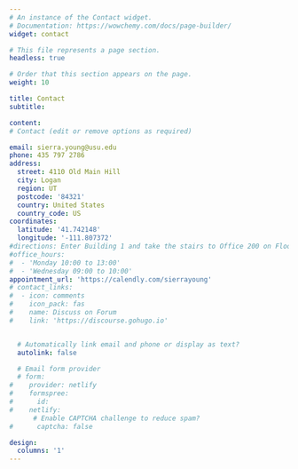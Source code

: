```yaml
---
# An instance of the Contact widget.
# Documentation: https://wowchemy.com/docs/page-builder/
widget: contact

# This file represents a page section.
headless: true

# Order that this section appears on the page.
weight: 10

title: Contact
subtitle:

content:
# Contact (edit or remove options as required)

email: sierra.young@usu.edu
phone: 435 797 2786
address:
  street: 4110 Old Main Hill
  city: Logan
  region: UT
  postcode: '84321'
  country: United States
  country_code: US
coordinates:
  latitude: '41.742148'
  longitude: '-111.807372'
#directions: Enter Building 1 and take the stairs to Office 200 on Floor 2
#office_hours:
#  - 'Monday 10:00 to 13:00'
#  - 'Wednesday 09:00 to 10:00'
appointment_url: 'https://calendly.com/sierrayoung'
# contact_links:
#  - icon: comments
#    icon_pack: fas
#    name: Discuss on Forum
#    link: 'https://discourse.gohugo.io'


  # Automatically link email and phone or display as text?
  autolink: false

  # Email form provider
  # form:
#    provider: netlify
#    formspree:
#      id:
#    netlify:
      # Enable CAPTCHA challenge to reduce spam?
#      captcha: false

design:
  columns: '1'
---
```

